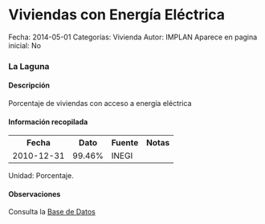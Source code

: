 Viviendas con Energía Eléctrica
=====

Fecha: 2014-05-01
Categorías: Vivienda
Autor: IMPLAN
Aparece en pagina inicial: No

### La Laguna

#### Descripción

Porcentaje de viviendas con acceso a energía eléctrica

#### Información recopilada

<table class="table table-hover table-bordered">
  <tr><th>Fecha</th><th>Dato</th><th>Fuente</th><th>Notas</th></tr>
  <tr><td>2010-12-31</td><td>99.46%</td><td>INEGI</td><td></td></tr>
</table>

Unidad: Porcentaje.

#### Observaciones

Consulta la [Base de Datos](http://www.inegi.org.mx/biinegi/)
